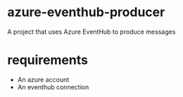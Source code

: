 # azure-eventhub-producer
A project that uses Azure EventHub to produce messages

# requirements
- An azure account
- An eventhub connection
